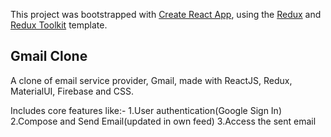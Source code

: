 This project was bootstrapped with [Create React App](https://github.com/facebook/create-react-app), using the [Redux](https://redux.js.org/) and [Redux Toolkit](https://redux-toolkit.js.org/) template.

## Gmail Clone

A clone of email service provider, Gmail, made with ReactJS, Redux, MaterialUI, Firebase and CSS.

Includes core features like:- 1.User authentication(Google Sign In) 2.Compose and Send Email(updated in own feed) 3.Access the sent email
